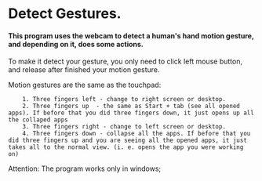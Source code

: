# Detect Gestures.

#### This program uses the webcam to detect a human's hand motion gesture, and depending on it, does some actions.

To make it detect your gesture, you only need to click left mouse button, and release after finished your motion gesture.

Motion gestures are the same as the touchpad:

        1. Three fingers left - change to right screen or desktop.
        2. Three fingers up  - the same as Start + tab (see all opened apps). If before that you did three fingers down, it just opens up all the collaped apps
        3. Three fingers right - change to left screen or desktop.
        4. Three fingers down - collapse all the apps. If before that you did three fingers up and you are seeing all the opened apps, it just takes all to the normal view. (i. e. opens the app you were working on)
        
Attention:  The program works only in windows;

